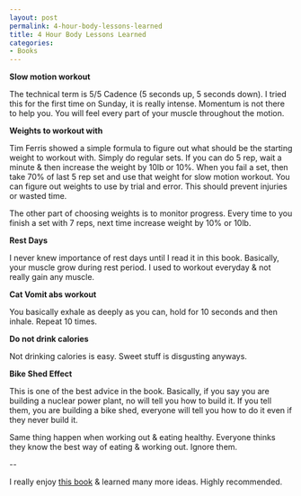 ```yaml
---
layout: post
permalink: 4-hour-body-lessons-learned
title: 4 Hour Body Lessons Learned
categories:
- Books
---
```


**Slow motion workout**

The technical term is 5/5 Cadence (5 seconds up, 5 seconds down). I tried this for the first time on Sunday, it is really intense. Momentum is not there to help you. You will feel every part of your muscle throughout the motion. 

**Weights to workout with**

Tim Ferris showed a simple formula to figure out what should be the starting weight to workout with. Simply do regular sets. If you can do 5 rep, wait a minute &amp; then increase the weight by 10lb or 10%. When you fail a set, then take 70% of last 5 rep set and use that weight for slow motion workout. You can figure out weights to use by trial and error. This should prevent injuries or wasted time.

The other part of choosing weights is to monitor progress. Every time to you finish a set with 7 reps, next time increase weight by 10% or 10lb.

**Rest Days**

I never knew importance of rest days until I read it in this book. Basically, your muscle grow during rest period. I used to workout everyday &amp; not really gain any muscle. 

**Cat Vomit abs workout**

You basically exhale as deeply as you can, hold for 10 seconds and then inhale. Repeat 10 times. 

**Do not drink calories**

Not drinking calories is easy. Sweet stuff is disgusting anyways.

**Bike Shed Effect**

This is one of the best advice in the book. Basically, if you say you are building a nuclear power plant, no will tell you how to build it. If you tell them, you are building a bike shed, everyone will tell you how to do it even if they never build it.

Same thing happen when working out &amp; eating healthy. Everyone thinks they know the best way of eating &amp; working out. Ignore them.

--

I really enjoy [this book](http://www.amazon.com/gp/product/B003EI2EH2) &amp; learned many more ideas. Highly recommended.
